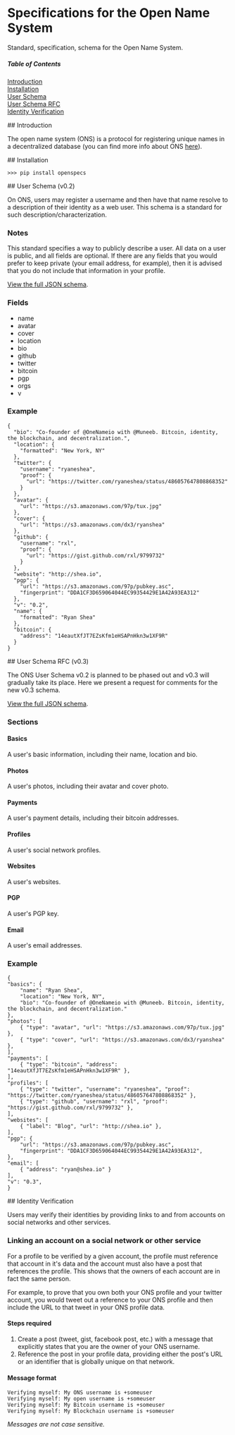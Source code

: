 Specifications for the Open Name System
=============

Standard, specification, schema for the Open Name System.

##### Table of Contents
[Introduction](#introduction)  
[Installation](#installation)  
[User Schema](#schema)  
[User Schema RFC](#schema-rfc)  
[Identity Verification](#verification)  

<a name="introduction"/>
## Introduction

The open name system (ONS) is a protocol for registering unique names in a decentralized database (you can find more info about ONS <a href="https://github.com/opennamesystem/opennamesystem.org">here</a>).

<a name="installation"/>
## Installation

    >>> pip install openspecs

<a name="schema"/>
## User Schema (v0.2)

On ONS, users may register a username and then have that name resolve to a description of their identity as a web user. This schema is a standard for such description/characterization.

### Notes

This standard specifies a way to publicly describe a user. All data on a user is public, and all fields are optional. If there are any fields that you would prefer to keep private (your email address, for example), then it is advised that you do not include that information in your profile.

[View the full JSON schema](/openspecs/userschema.py).

### Fields

+ name
+ avatar
+ cover
+ location
+ bio
+ github
+ twitter
+ bitcoin
+ pgp
+ orgs
+ v

### Example
<pre><code>{
  "bio": "Co-founder of @OneNameio with @Muneeb. Bitcoin, identity, the blockchain, and decentralization.", 
  "location": {
    "formatted": "New York, NY"
  }, 
  "twitter": {
    "username": "ryaneshea", 
    "proof": {
      "url": "https://twitter.com/ryaneshea/status/486057647808868352"
    }
  }, 
  "avatar": {
    "url": "https://s3.amazonaws.com/97p/tux.jpg"
  }, 
  "cover": {
    "url": "https://s3.amazonaws.com/dx3/ryanshea"
  }, 
  "github": {
    "username": "rxl", 
    "proof": {
      "url": "https://gist.github.com/rxl/9799732"
    }
  }, 
  "website": "http://shea.io", 
  "pgp": {
    "url": "https://s3.amazonaws.com/97p/pubkey.asc", 
    "fingerprint": "DDA1CF3D659064044EC99354429E1A42A93EA312"
  }, 
  "v": "0.2", 
  "name": {
    "formatted": "Ryan Shea"
  }, 
  "bitcoin": {
    "address": "14eautXfJT7EZsKfm1eHSAPnHkn3w1XF9R"
  }
}</code></pre>

<a name="schema-rfc"/>
## User Schema RFC (v0.3)

The ONS User Schema v0.2 is planned to be phased out and v0.3 will gradually take its place. Here we present a request for comments for the new v0.3 schema.

[View the full JSON schema](/openspecs/userschema_rfc.py).

### Sections

#### Basics

A user's basic information, including their name, location and bio.

#### Photos

A user's photos, including their avatar and cover photo.

#### Payments

A user's payment details, including their bitcoin addresses.

#### Profiles

A user's social network profiles.

#### Websites

A user's websites.

#### PGP

A user's PGP key.

#### Email

A user's email addresses.

### Example
<pre><code>{
"basics": {
    "name": "Ryan Shea",
    "location": "New York, NY",
    "bio": "Co-founder of @OneNameio with @Muneeb. Bitcoin, identity, the blockchain, and decentralization."
},
"photos": [
    { "type": "avatar", "url": "https://s3.amazonaws.com/97p/tux.jpg" },
    { "type": "cover", "url": "https://s3.amazonaws.com/dx3/ryanshea" },
],
"payments": [
    { "type": "bitcoin", "address": "14eautXfJT7EZsKfm1eHSAPnHkn3w1XF9R" },
],
"profiles": [
    { "type": "twitter", "username": "ryaneshea", "proof": "https://twitter.com/ryaneshea/status/486057647808868352" },
    { "type": "github", "username": "rxl", "proof": "https://gist.github.com/rxl/9799732" },
],
"websites": [
    { "label": "Blog", "url": "http://shea.io" },
],
"pgp": {
    "url": "https://s3.amazonaws.com/97p/pubkey.asc",
    "fingerprint": "DDA1CF3D659064044EC99354429E1A42A93EA312",
},
"email": [
    { "address": "ryan@shea.io" }
],
"v": "0.3",
}</code></pre>

<a name="verification"/>
## Identity Verification

Users may verify their identities by providing links to and from accounts on social networks and other services.

### Linking an account on a social network or other service

For a profile to be verified by a given account, the profile must reference that account in it's data and the account must also have a post that references the profile. This shows that the owners of each account are in fact the same person.

For example, to prove that you own both your ONS profile and your twitter account, you would tweet out a reference to your ONS profile and then include the URL to that tweet in your ONS profile data.

#### Steps required

1. Create a post (tweet, gist, facebook post, etc.) with a message that explicitly states that you are the owner of your ONS username.
2. Reference the post in your profile data, providing either the post's URL or an identifier that is globally unique on that network.

#### Message format

    Verifying myself: My ONS username is +someuser
    Verifying myself: My open username is +someuser
    Verifying myself: My Bitcoin username is +someuser
    Verifying myself: My Blockchain username is +someuser

*Messages are not case sensitive.*

